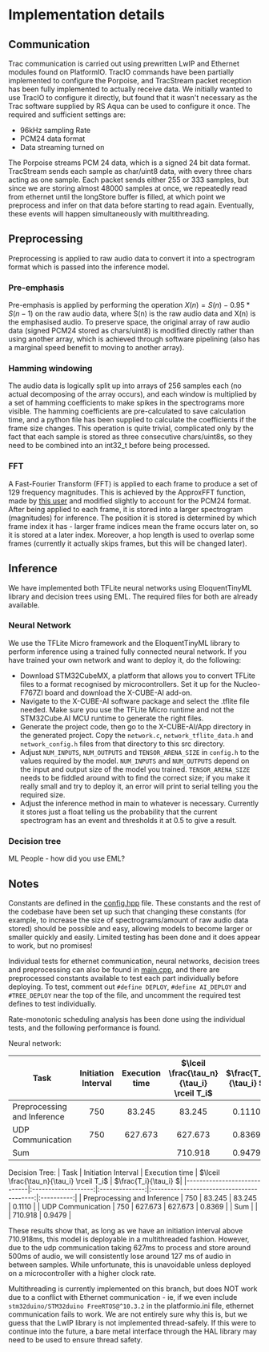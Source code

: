 # Implementation details

## Communication
Trac communication is carried out using prewritten LwIP and Ethernet modules found on PlatformIO. TracIO commands have been partially implemented to configure the Porpoise, and TracStream packet reception has been fully implemented to actually receive data. We initially wanted to use TracIO to configure it directly, but found that it wasn't necessary as the Trac software supplied by RS Aqua can be used to configure it once. The required and sufficient settings are:
- 96kHz sampling Rate
- PCM24 data format
- Data streaming turned on 

The Porpoise streams PCM 24 data, which is a signed 24 bit data format. TracStream sends each sample as char/uint8 data, with every three chars acting as one sample. Each packet sends either 255 or 333 samples, but since we are storing almost 48000 samples at once, we repeatedly read from ethernet until the longStore buffer is filled, at which point we preprocess and infer on that data before starting to read again. Eventually, these events will happen simultaneously with multithreading.  

## Preprocessing
Preprocessing is applied to raw audio data to convert it into a spectrogram format which is passed into the inference model. 

### Pre-emphasis
Pre-emphasis is applied by performing the operation $X(n) = S(n) - 0.95 * S(n-1)$ on the raw audio data, where S(n) is the raw audio data and X(n) is the emphasised audio. To preserve space, the original array of raw audio data (signed PCM24 stored as chars/uint8) is modified directly rather than using another array, which is achieved through software pipelining (also has a marginal speed benefit to moving to another array). 

### Hamming windowing
The audio data is logically split up into arrays of 256 samples each (no actual decomposing of the array occurs), and each window is multiplied by a set of hamming coefficients to make spikes in the spectrograms more visible. The hamming coefficients are pre-calculated to save calculation time, and a python file has been supplied to calculate the coefficients if the frame size changes. This operation is quite trivial, complicated only by the fact that each sample is stored as three consecutive chars/uint8s, so they need to be combined into an int32_t before being processed.

### FFT
A Fast-Fourier Transform (FFT) is applied to each frame to produce a set of 129 frequency magnitudes. This is achieved by the ApproxFFT function, made by [this user](https://projecthub.arduino.cc/abhilashpatel121/approxfft-fastest-fft-function-for-arduino-f1b6ba) and modified slightly to account for the PCM24 format. After being applied to each frame, it is stored into a larger spectrogram (magnitudes) for inference. The position it is stored is determined by which frame index it has - larger frame indices mean the frame occurs later on, so it is stored at a later index. Moreover, a hop length is used to overlap some frames (currently it actually skips frames, but this will be changed later).   

## Inference
We have implemented both TFLite neural networks using EloquentTinyML library and decision trees using EML. The required files for both are already available.

### Neural Network
We use the TFLite Micro framework and the EloquentTinyML library to perform inference using a trained fully connected neural network. If you have trained your own network and want to deploy it, do the following:
- Download STM32CubeMX, a platform that allows you to convert TFLite files to a format recognised by microcontrollers. Set it up for the Nucleo-F767ZI board and download the X-CUBE-AI add-on. 
- Navigate to the X-CUBE-AI software package and select the .tflite file needed. Make sure you use the TFLite Micro runtime and not the STM32Cube.AI MCU runtime to generate the right files.
- Generate the project code, then go to the X-CUBE-AI/App directory in the generated project. Copy the `network.c`, `network_tflite_data.h` and `network_config.h` files from that directory to this src directory. 
- Adjust `NUM_INPUTS`, `NUM_OUTPUTS` and `TENSOR_ARENA_SIZE` in `config.h` to the values required by the model. `NUM_INPUTS` and `NUM_OUTPUTS` depend on the input and output size of the model you trained. `TENSOR_ARENA_SIZE` needs to be fiddled around with to find the correct size; if you make it really small and try to deploy it, an error will print to serial telling you the required size.
- Adjust the inference method in main to whatever is necessary. Currently it stores just a float telling us the probability that the current spectrogram has an event and thresholds it at 0.5 to give a result.

### Decision tree
ML People - how did you use EML?


## Notes
Constants are defined in the [config.hpp](config.hpp) file. These constants and the rest of the codebase have been set up such that changing these constants (for example, to increase the size of spectrograms/amount of raw audio data stored) should be possible and easy, allowing models to become larger or smaller quickly and easily. Limited testing has been done and it does appear to work, but no promises!

Individual tests for ethernet communication, neural networks, decision trees and preprocessing can also be found in [main.cpp](main.cpp), and there are preprocessed constants available to test each part individually before deploying. To test, comment out `#define DEPLOY`, `#define AI_DEPLOY` and `#TREE_DEPLOY` near the top of the file, and uncomment the required test defines to test individually.

Rate-monotonic scheduling analysis has been done using the individual tests, and the following performance is found. 

Neural network:

| Task                        | Initiation Interval | Execution time | $\lceil \frac{\tau_n}{\tau_i} \rceil T_i$ | $\frac{T_i}{\tau_i} $|
|-----------------------------|:-------------------:|:--------------:|:-----------------------------------------:|:----------:|
| Preprocessing and Inference |         750         | 83.245         | 83.245                                    | 0.1110     |
|      UDP Communication      |         750         | 627.673        | 627.673                                   | 0.8369     |
|             Sum             |                     |                |                  710.918                  |   0.9479   |

Decision Tree:
| Task                        | Initiation Interval | Execution time | $\lceil \frac{\tau_n}{\tau_i} \rceil T_i$ | $\frac{T_i}{\tau_i} $|
|-----------------------------|:-------------------:|:--------------:|:-----------------------------------------:|:----------:|
| Preprocessing and Inference |         750         | 83.245         | 83.245                                    | 0.1110     |
|      UDP Communication      |         750         | 627.673        | 627.673                                   | 0.8369     |
|             Sum             |                     |                |                  710.918                  |   0.9479   |

These results show that, as long as we have an initiation interval above 710.918ms, this model is deployable in a multithreaded fashion. However, due to the udp communication taking 627ms to process and store around 500ms of audio, we will consistently lose around 127 ms of audio in between samples. While unfortunate, this is unavoidable unless deployed on a microcontroller with a higher clock rate. 

Multithreading is currently implemented on this branch, but does NOT work due to a conflict with Ethernet communication - ie, if we even include `stm32duino/STM32duino FreeRTOS@^10.3.2` in the platformio.ini file, ethernet communication fails to work. We are not entirely sure why this is, but we guess that the LwIP library is not implemented thread-safely. If this were to continue into the future, a bare metal interface through the HAL library may need to be used to ensure thread safety. 